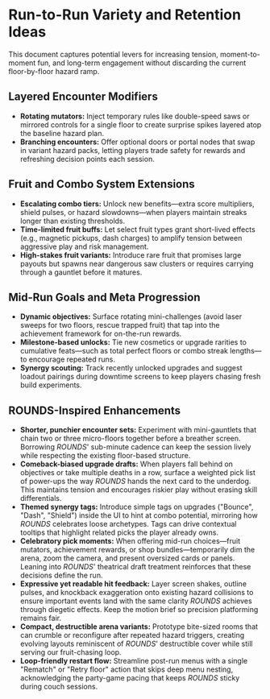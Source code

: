 # Run-to-Run Variety and Retention Ideas

This document captures potential levers for increasing tension, moment-to-moment fun, and long-term engagement without discarding the current floor-by-floor hazard ramp.

## Layered Encounter Modifiers
- **Rotating mutators:** Inject temporary rules like double-speed saws or mirrored controls for a single floor to create surprise spikes layered atop the baseline hazard plan.
- **Branching encounters:** Offer optional doors or portal nodes that swap in variant hazard packs, letting players trade safety for rewards and refreshing decision points each session.

## Fruit and Combo System Extensions
- **Escalating combo tiers:** Unlock new benefits—extra score multipliers, shield pulses, or hazard slowdowns—when players maintain streaks longer than existing thresholds.
- **Time-limited fruit buffs:** Let select fruit types grant short-lived effects (e.g., magnetic pickups, dash charges) to amplify tension between aggressive play and risk management.
- **High-stakes fruit variants:** Introduce rare fruit that promises large payouts but spawns near dangerous saw clusters or requires carrying through a gauntlet before it matures.

## Mid-Run Goals and Meta Progression
- **Dynamic objectives:** Surface rotating mini-challenges (avoid laser sweeps for two floors, rescue trapped fruit) that tap into the achievement framework for on-the-run rewards.
- **Milestone-based unlocks:** Tie new cosmetics or upgrade rarities to cumulative feats—such as total perfect floors or combo streak lengths—to encourage repeated runs.
- **Synergy scouting:** Track recently unlocked upgrades and suggest loadout pairings during downtime screens to keep players chasing fresh build experiments.

## ROUNDS-Inspired Enhancements
- **Shorter, punchier encounter sets:** Experiment with mini-gauntlets that chain two or three micro-floors together before a breather screen. Borrowing *ROUNDS*' sub-minute cadence can keep the session lively while respecting the existing floor-based structure.
- **Comeback-biased upgrade drafts:** When players fall behind on objectives or take multiple deaths in a row, surface a weighted pick list of power-ups the way *ROUNDS* hands the next card to the underdog. This maintains tension and encourages riskier play without erasing skill differentials.
- **Themed synergy tags:** Introduce simple tags on upgrades ("Bounce", "Dash", "Shield") inside the UI to hint at combo potential, mirroring how *ROUNDS* celebrates loose archetypes. Tags can drive contextual tooltips that highlight related picks the player already owns.
- **Celebratory pick moments:** When offering mid-run choices—fruit mutators, achievement rewards, or shop bundles—temporarily dim the arena, zoom the camera, and present oversized cards or panels. Leaning into *ROUNDS*' theatrical draft treatment reinforces that these decisions define the run.
- **Expressive yet readable hit feedback:** Layer screen shakes, outline pulses, and knockback exaggeration onto existing hazard collisions to ensure important events land with the same clarity *ROUNDS* achieves through diegetic effects. Keep the motion brief so precision platforming remains fair.
- **Compact, destructible arena variants:** Prototype bite-sized rooms that can crumble or reconfigure after repeated hazard triggers, creating evolving layouts reminiscent of *ROUNDS*' destructible cover while still serving our fruit-chasing loop.
- **Loop-friendly restart flow:** Streamline post-run menus with a single "Rematch" or "Retry floor" action that skips deep menu nesting, acknowledging the party-game pacing that keeps *ROUNDS* sticky during couch sessions.
